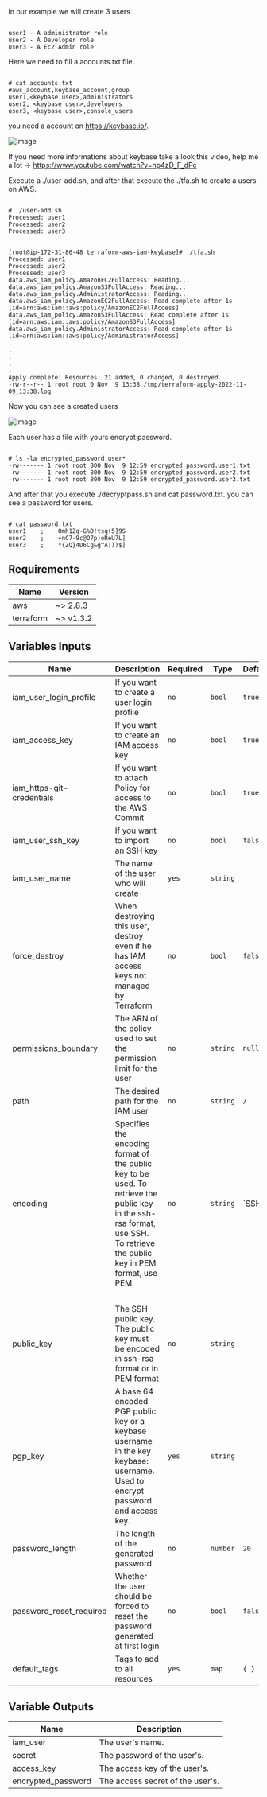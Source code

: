 In our example we will create 3 users
```hcl

user1 - A administrator role
user2 - A Developer role
user3 - A Ec2 Admin role
```

Here we need to fill a accounts.txt file.
```hcl

# cat accounts.txt
#aws_account,keybase_account,group
user1,<keybase user>,administrators
user2, <keybase user>,developers
user3, <keybase user>,console_users
```

you need a account on https://keybase.io/.

![image](https://user-images.githubusercontent.com/25347806/200846998-22d241b0-1e57-40a0-8aaf-023c4681ab95.png)

 

If you need more informations about keybase take a look this vídeo, help me a lot -> https://www.youtube.com/watch?v=np4zD_F_dPc


Execute a ./user-add.sh, and after that execute the ./tfa.sh to create a users on AWS.
```hcl

# ./user-add.sh
Processed: user1
Processed: user2
Processed: user3
```
```hcl

[root@ip-172-31-86-48 terraform-aws-iam-keybase]# ./tfa.sh
Processed: user1
Processed: user2
Processed: user3
data.aws_iam_policy.AmazonEC2FullAccess: Reading...
data.aws_iam_policy.AmazonS3FullAccess: Reading...
data.aws_iam_policy.AdministratorAccess: Reading...
data.aws_iam_policy.AmazonEC2FullAccess: Read complete after 1s [id=arn:aws:iam::aws:policy/AmazonEC2FullAccess]
data.aws_iam_policy.AmazonS3FullAccess: Read complete after 1s [id=arn:aws:iam::aws:policy/AmazonS3FullAccess]
data.aws_iam_policy.AdministratorAccess: Read complete after 1s [id=arn:aws:iam::aws:policy/AdministratorAccess]
.
.
.
.
.
Apply complete! Resources: 21 added, 0 changed, 0 destroyed.
-rw-r--r-- 1 root root 0 Nov  9 13:38 /tmp/terraform-apply-2022-11-09_13:38.log
```

Now you can see a created users
 
 ![image](https://user-images.githubusercontent.com/25347806/200847049-94f33001-2637-4e5a-857d-2beecd7938b9.png)


Each user has a file with yours encrypt password.
```hcl

# ls -la encrypted_password.user*
-rw------- 1 root root 800 Nov  9 12:59 encrypted_password.user1.txt
-rw------- 1 root root 800 Nov  9 12:59 encrypted_password.user2.txt
-rw------- 1 root root 800 Nov  9 12:59 encrypted_password.user3.txt
```

And after that you execute ./decryptpass.sh and cat password.txt. you can see a password for users.
```hcl

# cat password.txt
user1    ;    Omh1Zq-G%D!tsq(5]9S
user2    ;    +nC7-9c@O7p)oReU7L]
user3    ;    *{ZQ}4D6Cg&g^A|))$]

```


## Requirements
| Name | Version |
| ---- | ------- |
| aws | ~> 2.8.3 |
| terraform | ~> v1.3.2 |

<!-- BEGINNING OF PRE-COMMIT-TERRAFORM DOCS HOOK -->
## Variables Inputs
| Name | Description | Required | Type | Default |
|----- | ----------- | -------- | ---- | ------- |
| iam_user_login_profile | If you want to create a user login profile | `no` | `bool` | `true` |
| iam_access_key | If you want to create an IAM access key | `no` | `bool` | `true` |
| iam_https-git-credentials | If you want to attach Policy for access to the AWS Commit | `no` | `bool` | `true` |
| iam_user_ssh_key | If you want to import an SSH key | `no` | `bool` | `false` |
| iam_user_name | The name of the user who will create | `yes` | `string` | ` ` |
| force_destroy | When destroying this user, destroy even if he has IAM access keys not managed by Terraform | `no` | `bool` | `false` |
| permissions_boundary | The ARN of the policy used to set the permission limit for the user | `no` | `string` | `null` |
| path | The desired path for the IAM user | `no` | `string` | `/` |
| encoding | Specifies the encoding format of the public key to be used. To retrieve the public key in the ssh-rsa format, use SSH. To retrieve the public key in PEM format, use PEM | `no` | `string` | `SSH
` |
| public_key | The SSH public key. The public key must be encoded in ssh-rsa format or in PEM format | `no` | `string` | ` ` |
| pgp_key | A base 64 encoded PGP public key or a keybase username in the key keybase: username. Used to encrypt password and access key. | `yes` | `string` | ` ` |
| password_length | The length of the generated password | `no` | `number` | `20` |
| password_reset_required | Whether the user should be forced to reset the password generated at first login | `no` | `bool` | `false` |
| default_tags | Tags to add to all resources | `yes` | `map` | `{ }` |


## Variable Outputs
<!-- END OF PRE-COMMIT-TERRAFORM DOCS HOOK -->
| Name | Description |
| ---- | ----------- |
| iam_user | The user's name. |
| secret | The password of the user's. |
| access_key | The access key of the user's. |
| encrypted_password | The access secret of the user's. |
